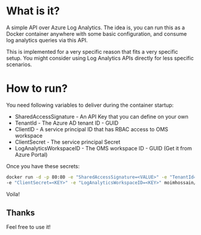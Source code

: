 
# What is it?
A simple API over Azure Log Analytics. The idea is, you can run this as a Docker container anywhere with some basic configuration, and consume log analytics queries via this API.

This is implemented for a very specific reason that fits a very specific setup. You might consider using Log Analytics APIs directly for less specific scenarios.

# How to run?

You need following variables to deliver during the container startup:

- SharedAccessSignature - An API Key that you can define on your own
- TenantId - The Azure AD tenant ID - GUID
- ClientID - A service principal ID that has RBAC access to OMS workspace
- ClientSecret - The service principal Secret
- LogAnalyticsWorkspaceID - The OMS workspace ID - GUID (Get it from Azure Portal)

Once you have these secrets:

```bash
docker run -d -p 80:80 -e "SharedAccessSignature=<VALUE>" -e "TenantId=<KEY>" -e "ClientID=<KEY>" 
-e "ClientSecret=<KEY>" -e "LogAnalyticsWorkspaceID=<KEY>" moimhossain/azure-loganalytics:latest
```


Voila!



## Thanks

Feel free to use it!